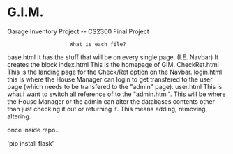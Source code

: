 # G.I.M.
Garage Inventory Project -- CS2300 Final Project

                        What is each file?
base.html
  It has the stuff that will be on every single page. (I.E. Navbar)
  It creates the block
index.html
  This is the homepage of GIM.
CheckRet.html
  This is the landing page for the Check/Ret option on the Navbar.
login.html
  this is where the House Manager can login to get transfered to the user page (which needs to be transfered to the "admin" page).
user.html
  This is what i want to switch all reference of to the "admin.html". This will be where the House Manager or the admin can alter the databases contents other than just checking it out or returning it. This means adding, removing, altering. 


once inside repo..

'pip install flask'
